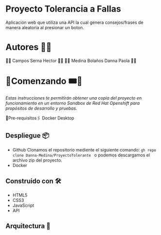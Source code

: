 # Proyecto Tolerancia a Fallas

Aplicación web que utiliza una API la cual genera consejos/frases de manera aleatoria al presionar un boton.

# Autores 👥💬

🔸🔹     Campos Serna Hector      🔹🔸 
🔹🔸  Medina Bolaños Danna Paola  🔸🔹 


# 🔸Comenzando 🎟️🎫

_Estas instrucciones te permitirán obtener una copia del proyecto en funcionamiento en un entorno Sandbox de Red Hat Openshift para propósitos de desarrollo y pruebas._

🔹Pre-requisitos🖇️
Docker Desktop


## Despliegue 📦
* Github
Clonamos el repositorio mediente el siguiente comando: 
```gh repo clone Danna-Medina/ProyectoTolerante ``` o podemos descargamos el archivo zip del proyecto.
* Docker


## Construido con 🛠️
* HTML5
* CSS3
* JavaScript
* API

## Arquitectura 🧭
